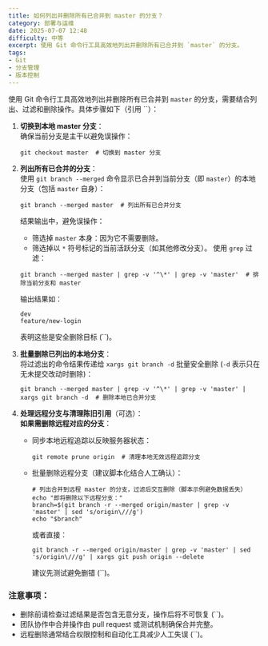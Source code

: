 ```yaml
---
title: 如何列出并删除所有已合并到 master 的分支？
category: 部署与运维
date: 2025-07-07 12:48
difficulty: 中等
excerpt: 使用 Git 命令行工具高效地列出并删除所有已合并到 `master` 的分支。
tags:
- Git
- 分支管理
- 版本控制
---
```

使用 Git 命令行工具高效地列出并删除所有已合并到 `master` 的分支，需要结合列出、过滤和删除操作。具体步骤如下（引用 ``）：

1. **切换到本地 master 分支**：  
   确保当前分支是主干以避免误操作：
   ```shell
   git checkout master  # 切换到 master 分支
   ```

2. **列出所有已合并的分支**：  
   使用 `git branch --merged` 命令显示已合并到当前分支（即 `master`）的本地分支（包括 `master` 自身）：
   ```shell
   git branch --merged master  # 列出所有已合并分支
   ```
   结果输出中，避免误操作：
   - 筛选掉 `master` 本身：因为它不需要删除。
   - 筛选掉以 `*` 符号标记的当前活跃分支（如其他修改分支）。
   使用 `grep` 过滤：
   ```shell
   git branch --merged master | grep -v '^\*' | grep -v 'master'  # 排除当前分支和 master
   ```
   输出结果如：
   ```
   dev
   feature/new-login
   ```
   表明这些是安全删除目标 (``)。

3. **批量删除已列出的本地分支**：  
   将过滤出的命令结果传递给 `xargs git branch -d` 批量安全删除 (`-d` 表示只在无未提交改动时删除)：
   ```shell
   git branch --merged master | grep -v '^\*' | grep -v 'master' | xargs git branch -d  # 删除本地已合并分支
   ```

4. **处理远程分支与清理陈旧引用**（可选）：  
   **如果需删除远程对应的分支**：
   - 同步本地远程追踪以反映服务器状态：
     ```shell
     git remote prune origin  # 清理本地无效远程追踪分支
     ```
   - 批量删除远程分支（建议脚本化结合人工确认）：
     ```shell
     # 列出合并到远程 master 的分支，过滤后交互删除（脚本示例避免数据丢失）
     echo "即将删除以下远程分支："
     branch=$(git branch -r --merged origin/master | grep -v 'master' | sed 's/origin\///g')
     echo "$branch"
     ```
     或者直接：
     ```shell
     git branch -r --merged origin/master | grep -v 'master' | sed 's/origin\///g' | xargs git push origin --delete
     ```
     建议先测试避免删错 (``)。

### 注意事项：
- 删除前请检查过滤结果是否包含无意分支，操作后将不可恢复 (``)。
- 团队协作中合并操作由 pull request 或测试机制确保合并完整。
- 远程删除通常结合权限控制和自动化工具减少人工失误 (``)。
